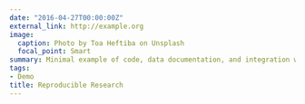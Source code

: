 ```yaml
---
date: "2016-04-27T00:00:00Z"
external_link: http://example.org
image:
  caption: Photo by Toa Heftiba on Unsplash
  focal_point: Smart
summary: Minimal example of code, data documentation, and integration with paper.
tags:
- Demo
title: Reproducible Research
---
```

